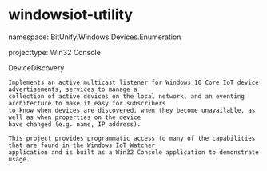 # windowsiot-utility

namespace: BitUnify.Windows.Devices.Enumeration

projecttype: Win32 Console


DeviceDiscovery

    Implements an active multicast listener for Windows 10 Core IoT device advertisements, services to manage a 
    collection of active devices on the local network, and an eventing architecture to make it easy for subscribers
    to know when devices are discovered, when they become unavailable, as well as when properties on the device
    have changed (e.g. name, IP address).  
    
    This project provides programmatic access to many of the capabilities that are found in the Windows IoT Watcher 
    application and is built as a Win32 Console application to demonstrate usage.
